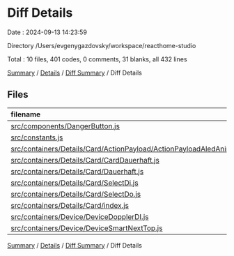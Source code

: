 # Diff Details

Date : 2024-09-13 14:23:59

Directory /Users/evgenygazdovsky/workspace/reacthome-studio

Total : 10 files,  401 codes, 0 comments, 31 blanks, all 432 lines

[Summary](results.md) / [Details](details.md) / [Diff Summary](diff.md) / Diff Details

## Files
| filename | language | code | comment | blank | total |
| :--- | :--- | ---: | ---: | ---: | ---: |
| [src/components/DangerButton.js](/src/components/DangerButton.js) | JavaScript | 23 | 0 | 2 | 25 |
| [src/constants.js](/src/constants.js) | JavaScript | 23 | 0 | 3 | 26 |
| [src/containers/Details/Card/ActionPayload/ActionPayloadAledAnimationPlay.js](/src/containers/Details/Card/ActionPayload/ActionPayloadAledAnimationPlay.js) | JavaScript | 6 | 0 | 2 | 8 |
| [src/containers/Details/Card/CardDauerhaft.js](/src/containers/Details/Card/CardDauerhaft.js) | JavaScript | 109 | 0 | 5 | 114 |
| [src/containers/Details/Card/Dauerhaft.js](/src/containers/Details/Card/Dauerhaft.js) | JavaScript | 203 | 0 | 20 | 223 |
| [src/containers/Details/Card/SelectDi.js](/src/containers/Details/Card/SelectDi.js) | JavaScript | 3 | 0 | 0 | 3 |
| [src/containers/Details/Card/SelectDo.js](/src/containers/Details/Card/SelectDo.js) | JavaScript | 4 | 0 | 0 | 4 |
| [src/containers/Details/Card/index.js](/src/containers/Details/Card/index.js) | JavaScript | 13 | 0 | 0 | 13 |
| [src/containers/Device/DeviceDopplerDI.js](/src/containers/Device/DeviceDopplerDI.js) | JavaScript | 5 | 0 | -1 | 4 |
| [src/containers/Device/DeviceSmartNextTop.js](/src/containers/Device/DeviceSmartNextTop.js) | JavaScript | 12 | 0 | 0 | 12 |

[Summary](results.md) / [Details](details.md) / [Diff Summary](diff.md) / Diff Details
